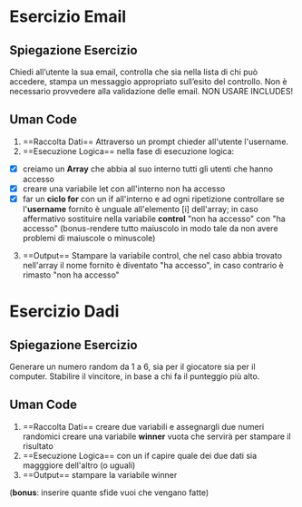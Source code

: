 # Esercizio Email

## Spiegazione Esercizio

Chiedi all’utente la sua email,
controlla che sia nella lista di chi può accedere,
stampa un messaggio appropriato sull’esito del controllo.
Non è necessario provvedere alla validazione delle email.
NON USARE INCLUDES!

## Uman Code

1) ==Raccolta Dati==
Attraverso un prompt chieder all'utente l'username.
2) ==Esecuzione Logica==
nella fase di esecuzione logica: 
- [x] creiamo un **Array** che abbia al suo interno tutti gli utenti che hanno accesso
- [x] creare una variabile let con all'interno non ha accesso
- [x] far un **ciclo for** con un if all'interno e ad ogni ripetizione controllare se l'**username** fornito è unguale all'elemento [i] dell'array; in caso affermativo sostituire nella variabile **control** "non ha accesso" con "ha accesso" (bonus-rendere tutto maiuscolo in modo tale da non avere problemi di maiuscole o minuscole)
3) ==Output==
Stampare la variabile control, che nel caso abbia trovato nell'array il nome fornito è diventato "ha accesso", in caso contrario è rimasto "non ha accesso"

# Esercizio Dadi

## Spiegazione Esercizio

Generare un numero random da 1 a 6, sia per il giocatore sia per il computer.
Stabilire il vincitore, in base a chi fa il punteggio più alto.

## Uman Code

1) ==Raccolta Dati==
creare due variabili e assegnargli due numeri randomici
creare una variabile **winner** vuota che servirà per stampare il risultato
2) ==Esecuzione Logica==
con un if capire quale dei due dati sia magggiore dell'altro (o uguali)
3) ==Output==
stampare la variabile winner

(**bonus**: inserire quante sfide vuoi che vengano fatte)